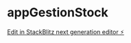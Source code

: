 # appGestionStock

[Edit in StackBlitz next generation editor ⚡️](https://stackblitz.com/~/github.com/webJaviC/appGestionStock)